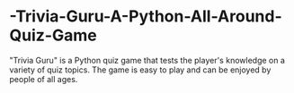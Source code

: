# -Trivia-Guru-A-Python-All-Around-Quiz-Game
"Trivia Guru" is a Python quiz game that tests the player's knowledge on a variety of quiz  topics. The game is easy to play and can be enjoyed by people of all ages. 
